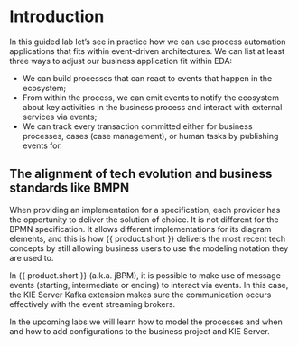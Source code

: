 # Introduction

In this guided lab let’s see in practice how we can use process automation applications that fits within event-driven architectures. We can list at least three ways to adjust our business application fit within EDA:

- We can build processes that can react to events that happen in the ecosystem;
- From within the process, we can emit events to notify the ecosystem about key activities in the business process and interact with external services via events;
- We can track every transaction committed either for business processes, cases (case management), or human tasks by publishing events for.

## The alignment of tech evolution and business standards like BMPN

When providing an implementation for a specification, each provider has the opportunity to deliver the solution of choice. It is not different for the BPMN specification. It allows different implementations for its diagram elements, and this is how {{ product.short }} delivers the most recent tech concepts by still allowing business users to use the modeling notation they are used to.

In {{ product.short }} (a.k.a. jBPM), it is possible to make use of message events (starting, intermediate or ending) to interact via events. In this case, the KIE Server Kafka extension makes sure the communication occurs effectively with the event streaming brokers.

In the upcoming labs we will learn how to model the processes and when and how to add configurations to the business project and KIE Server.